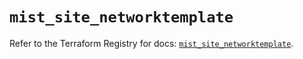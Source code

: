 # `mist_site_networktemplate`

Refer to the Terraform Registry for docs: [`mist_site_networktemplate`](https://registry.terraform.io/providers/juniper/mist/0.6.0/docs/resources/site_networktemplate).
